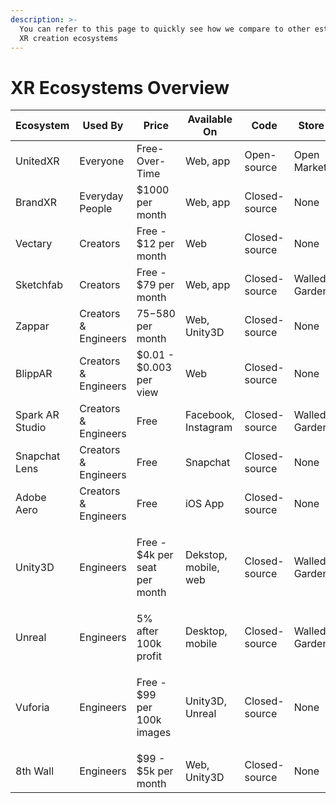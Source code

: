 ```yaml
---
description: >-
  You can refer to this page to quickly see how we compare to other established
  XR creation ecosystems
---
```


# XR Ecosystems Overview

| Ecosystem       | Used By              | Price                                    | Available On         | Code          | Store         |
| --------------- | -------------------- | ---------------------------------------- | -------------------- | ------------- | ------------- |
| UnitedXR        | Everyone             | Free-Over-Time                           | Web, app             | Open-source   | Open Market   |
| BrandXR         | Everyday People      | $1000 per month                          | Web, app             | Closed-source | None          |
| Vectary         | Creators             | Free - $12 per month                     | Web                  | Closed-source | None          |
| Sketchfab       | Creators             | Free - $79 per month                     | Web, app             | Closed-source | Walled Garden |
| Zappar          | Creators & Engineers | $75-$580 per month                       | Web, Unity3D         | Closed-source | None          |
| BlippAR         | Creators & Engineers | $0.01 - $0.003 per view                  | Web                  | Closed-source | None          |
| Spark AR Studio | Creators & Engineers | Free                                     | Facebook, Instagram  | Closed-source | Walled Garden |
| Snapchat Lens   | Creators & Engineers | Free                                     | Snapchat             | Closed-source | None          |
| Adobe Aero      | Creators & Engineers | Free                                     | iOS App              | Closed-source | None          |
| Unity3D         | Engineers            | <p>Free - $4k per seat <br>per month</p> | Dekstop, mobile, web | Closed-source | Walled Garden |
| Unreal          | Engineers            | 5% after 100k profit                     | Desktop, mobile      | Closed-source | Walled Garden |
| Vuforia         | Engineers            | <p>Free - $99 <br>per 100k images</p>    | Unity3D, Unreal      | Closed-source | None          |
| 8th Wall        | Engineers            | $99 - $5k per month                      | Web, Unity3D         | Closed-source | None          |
